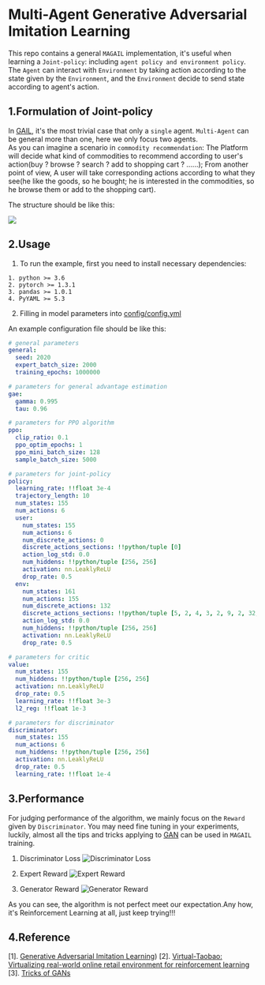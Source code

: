 # Multi-Agent Generative Adversarial Imitation Learning

This repo contains a general `MAGAIL` implementation, it's useful when learning a `Joint-policy`: 
including `agent policy and environment policy`.  
The `Agent` can interact with `Environment` by taking action according to the state given by the `Environment`, 
and the `Environment` decide to send state according to agent's action.

## 1.Formulation of Joint-policy

In [GAIL](https://arxiv.org/pdf/1606.03476.pdf), it's the most trivial case that only a `single` agent. `Multi-Agent` can be general more than one, here we only focus two agents.  
As you can imagine a scenario in `commodity recommendation`:  The Platform will decide what kind of commodities to recommend according to user's action(buy ? browse ? search ? add to shopping cart ? ......);
From another point of view, A user will take corresponding actions according to what they see(he like the goods, so he bought; he is interested in the commodities, so he browse them or add to the shopping cart). 

The structure should be like this:

![](https://tva1.sinaimg.cn/large/00831rSTgy1gcxag8vihbj315c0c7dg4.jpg)


## 2.Usage

1. To run the example, first you need to install necessary dependencies:
```textmate
1. python >= 3.6
2. pytorch >= 1.3.1
3. pandas >= 1.0.1
4. PyYAML >= 5.3    
```
2. Filling in model parameters into [config/config.yml](config/config.yml)

An example configuration file should be like this:
```yaml
# general parameters
general:
  seed: 2020
  expert_batch_size: 2000
  training_epochs: 1000000

# parameters for general advantage estimation
gae:
  gamma: 0.995
  tau: 0.96

# parameters for PPO algorithm
ppo:
  clip_ratio: 0.1
  ppo_optim_epochs: 1
  ppo_mini_batch_size: 128
  sample_batch_size: 5000

# parameters for joint-policy
policy:
  learning_rate: !!float 3e-4
  trajectory_length: 10
  num_states: 155
  num_actions: 6
  user:
    num_states: 155
    num_actions: 6
    num_discrete_actions: 0
    discrete_actions_sections: !!python/tuple [0]
    action_log_std: 0.0
    num_hiddens: !!python/tuple [256, 256]
    activation: nn.LeaklyReLU
    drop_rate: 0.5
  env:
    num_states: 161
    num_actions: 155
    num_discrete_actions: 132
    discrete_actions_sections: !!python/tuple [5, 2, 4, 3, 2, 9, 2, 32, 35, 7, 2, 21, 2, 3, 3]
    action_log_std: 0.0
    num_hiddens: !!python/tuple [256, 256]
    activation: nn.LeaklyReLU
    drop_rate: 0.5

# parameters for critic
value:
  num_states: 155
  num_hiddens: !!python/tuple [256, 256]
  activation: nn.LeaklyReLU
  drop_rate: 0.5
  learning_rate: !!float 3e-3
  l2_reg: !!float 1e-3

# parameters for discriminator
discriminator:
  num_states: 155
  num_actions: 6
  num_hiddens: !!python/tuple [256, 256]
  activation: nn.LeaklyReLU
  drop_rate: 0.5
  learning_rate: !!float 1e-4
```

## 3.Performance

For judging performance of the algorithm, we mainly focus on the `Reward` given by `Discriminator`. You may need fine tuning
in your experiments, luckily, almost all the tips and tricks applying to [GAN](https://papers.nips.cc/paper/5423-generative-adversarial-nets.pdf) can be used in `MAGAIL` training.

1. Discriminator Loss
![Discriminator Loss](https://tva1.sinaimg.cn/large/00831rSTgy1gcxb7seq1yj30wh0bg74k.jpg)

2. Expert Reward
![Expert Reward](https://tva1.sinaimg.cn/large/00831rSTgy1gcxbe1hkq4j30wd0bkjrs.jpg)

3. Generator Reward
![Generator Reward](https://tva1.sinaimg.cn/large/00831rSTgy1gcxbewooufj30w90bimxi.jpg)

As you can see, the algorithm is not perfect meet our expectation.Any how, it's Reinforcement Learning at all, just keep trying!!!

## 4.Reference

\[1\]. [Generative Adversarial Imitation Learning](https://arxiv.org/pdf/1606.03476.pdf))
\[2\]. [Virtual-Taobao: Virtualizing real-world online retail environment for reinforcement learning](https://arxiv.org/pdf/1805.10000.pdf)
\[3\]. [Tricks of GANs](https://lanpartis.github.io/deep%20learning/2018/03/12/tricks-of-gans.html)